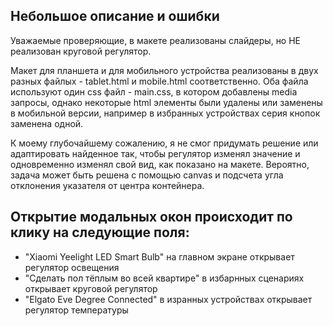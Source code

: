 ## Небольшое описание и ошибки

Уважаемые проверяющие, в макете реализованы слайдеры, но НЕ реализован круговой регулятор.

Макет для планшета и для мобильного устройства реализованы в двух разных файлых - tablet.html и mobile.html соответственно.
Оба файла используют один css файл - main.css, в котором добавлены media запросы, однако некоторые html элементы были удалены или заменены в мобильной версии, например в избранных устройствах серия кнопок заменена одной.

К моему глубочайшему сожалению, я не смог придумать решение или адаптировать найденное так, чтобы регулятор изменял значение и одновременно изменял свой вид, как показано на макете.
Вероятно, задача может быть решена с помощью canvas и подсчета угла отклонения указателя от центра контейнера.

## Открытие модальных окон происходит по клику на следующие поля:

* "Xiaomi Yeelight LED Smart Bulb" на главном экране открывает регулятор освещения
* "Сделать пол тёплым во всей квартире" в избарнных сценариях открывает круговой регулятор
* "Elgato Eve Degree Connected" в изранных устройствах открывает регулятор температуры



